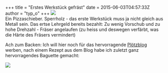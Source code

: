 +++
title = "Erstes Werkstück gefräst"
date = 2015-06-03T04:57:33Z
author = "typ_o"
+++
[![](https://flipdot.org/blog/uploads/pizzaschieber.serendipityThumb.jpg)](https://flipdot.org/blog/uploads/pizzaschieber.jpg)  
Ein Pizzaschieber. Sperrholz - das erste Werkstück muss ja nicht gleich
aus Metall sein. Das ertse Lehrgeld bereits bezahlt: Zu wenig Vorschub
und zu hohe Drehzahl - Fräser angelaufen (zu heiss und deswegen
verfärbt, was die Härte des Fräsers vermindert)  
  
Ach zum Backen: Ich will hier noch für das hervorragende
[Plötzblog](https://www.ploetzblog.de/) werben, nach einem Rezept aus
dem Blog habe ich zuletzt ganz hervorragendes Baguette gemacht:  
  
[![](https://flipdot.org/blog/uploads/baguette.serendipityThumb.JPG)](https://flipdot.org/blog/uploads/baguette.JPG)
